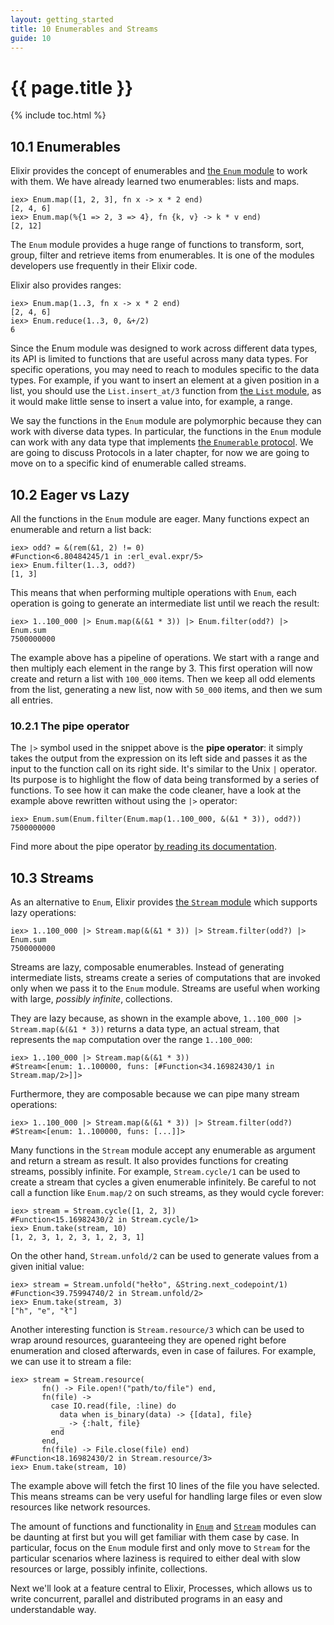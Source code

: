 ```yaml
---
layout: getting_started
title: 10 Enumerables and Streams
guide: 10
---
```


# {{ page.title }}

{% include toc.html %}

## 10.1 Enumerables

Elixir provides the concept of enumerables and [the `Enum` module](/docs/stable/elixir/Enum.html) to work with them. We have already learned two enumerables: lists and maps.

```iex
iex> Enum.map([1, 2, 3], fn x -> x * 2 end)
[2, 4, 6]
iex> Enum.map(%{1 => 2, 3 => 4}, fn {k, v} -> k * v end)
[2, 12]
```

The `Enum` module provides a huge range of functions to transform, sort, group, filter and retrieve items from enumerables. It is one of the modules developers use frequently in their Elixir code.

Elixir also provides ranges:

```iex
iex> Enum.map(1..3, fn x -> x * 2 end)
[2, 4, 6]
iex> Enum.reduce(1..3, 0, &+/2)
6
```

Since the Enum module was designed to work across different data types, its API is limited to functions that are useful across many data types. For specific operations, you may need to reach to modules specific to the data types. For example, if you want to insert an element at a given position in a list, you should use the `List.insert_at/3` function from [the `List` module](/docs/stable/elixir/List.html), as it would make little sense to insert a value into, for example, a range.

We say the functions in the `Enum` module are polymorphic because they can work with diverse data types. In particular, the functions in the `Enum` module can work with any data type that implements [the `Enumerable` protocol](/docs/stable/elixir/Enumerable.html). We are going to discuss Protocols in a later chapter, for now we are going to move on to a specific kind of enumerable called streams.

## 10.2 Eager vs Lazy

All the functions in the `Enum` module are eager. Many functions expect an enumerable and return a list back:

```iex
iex> odd? = &(rem(&1, 2) != 0)
#Function<6.80484245/1 in :erl_eval.expr/5>
iex> Enum.filter(1..3, odd?)
[1, 3]
```

This means that when performing multiple operations with `Enum`, each operation is going to generate an intermediate list until we reach the result:

```iex
iex> 1..100_000 |> Enum.map(&(&1 * 3)) |> Enum.filter(odd?) |> Enum.sum
7500000000
```

The example above has a pipeline of operations. We start with a range and then multiply each element in the range by 3. This first operation will now create and return a list with `100_000` items. Then we keep all odd elements from the list, generating a new list, now with `50_000` items, and then we sum all entries.

### 10.2.1 The pipe operator

The `|>` symbol used in the snippet above is the **pipe operator**: it simply takes the output from the expression on its left side and passes it as the input to the function call on its right side. It's similar to the Unix `|` operator.  Its purpose is to highlight the flow of data being transformed by a series of functions. To see how it can make the code cleaner, have a look at the example above rewritten without using the `|>` operator:

```iex
iex> Enum.sum(Enum.filter(Enum.map(1..100_000, &(&1 * 3)), odd?))
7500000000
```

Find more about the pipe operator [by reading its documentation](http://elixir-lang.org/docs/stable/elixir/Kernel.html#|>/2).

## 10.3 Streams

As an alternative to `Enum`, Elixir provides [the `Stream` module](/docs/stable/elixir/Stream.html) which supports lazy operations:

```iex
iex> 1..100_000 |> Stream.map(&(&1 * 3)) |> Stream.filter(odd?) |> Enum.sum
7500000000
```

Streams are lazy, composable enumerables.
Instead of generating intermediate lists, streams create a series of computations that are invoked only when we pass it to the `Enum` module. Streams are useful when working with large, *possibly infinite*, collections.

They are lazy because, as shown in the example above, `1..100_000 |> Stream.map(&(&1 * 3))` returns a data type, an actual stream, that represents the `map` computation over the range `1..100_000`:

```iex
iex> 1..100_000 |> Stream.map(&(&1 * 3))
#Stream<[enum: 1..100000, funs: [#Function<34.16982430/1 in Stream.map/2>]]>
```

Furthermore, they are composable because we can pipe many stream operations:

```iex
iex> 1..100_000 |> Stream.map(&(&1 * 3)) |> Stream.filter(odd?)
#Stream<[enum: 1..100000, funs: [...]]>
```

Many functions in the `Stream` module accept any enumerable as argument and return a stream as result. It also provides functions for creating streams, possibly infinite. For example, `Stream.cycle/1` can be used to create a stream that cycles a given enumerable infinitely. Be careful to not call a function like `Enum.map/2` on such streams, as they would cycle forever:

```iex
iex> stream = Stream.cycle([1, 2, 3])
#Function<15.16982430/2 in Stream.cycle/1>
iex> Enum.take(stream, 10)
[1, 2, 3, 1, 2, 3, 1, 2, 3, 1]
```

On the other hand, `Stream.unfold/2` can be used to generate values from a given initial value:

```iex
iex> stream = Stream.unfold("hełło", &String.next_codepoint/1)
#Function<39.75994740/2 in Stream.unfold/2>
iex> Enum.take(stream, 3)
["h", "e", "ł"]
```

Another interesting function is `Stream.resource/3` which can be used to wrap around resources, guaranteeing they are opened right before enumeration and closed afterwards, even in case of failures. For example, we can use it to stream a file:

```iex
iex> stream = Stream.resource(
       fn() -> File.open!("path/to/file") end,
       fn(file) ->
         case IO.read(file, :line) do
           data when is_binary(data) -> {[data], file}
           _ -> {:halt, file}
         end
       end,
       fn(file) -> File.close(file) end)
#Function<18.16982430/2 in Stream.resource/3>
iex> Enum.take(stream, 10)
```

The example above will fetch the first 10 lines of the file you have selected. This means streams can be very useful for handling large files or even slow resources like network resources.

The amount of functions and functionality in [`Enum`](/docs/stable/elixir/Enum.html) and [`Stream`](/docs/stable/elixir/Stream.html) modules can be daunting at first but you will get familiar with them case by case. In particular, focus on the `Enum` module first and only move to `Stream` for the particular scenarios where laziness is required to either deal with slow resources or large, possibly infinite, collections.

Next we'll look at a feature central to Elixir, Processes, which allows us to write concurrent, parallel and distributed programs in an easy and understandable way.
